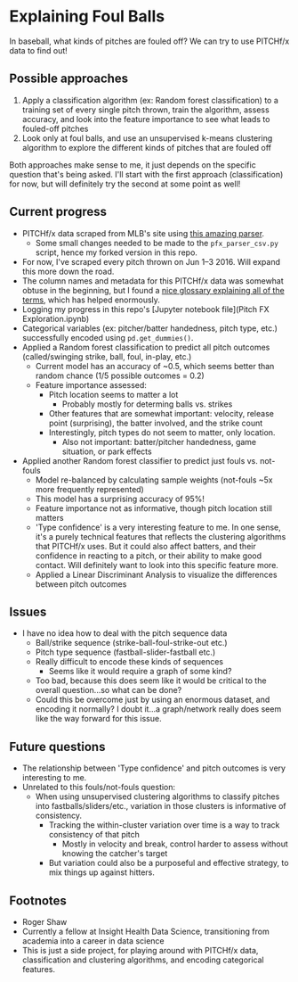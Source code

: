 # Explaining Foul Balls
In baseball, what kinds of pitches are fouled off?
We can try to use PITCHf/x data to find out!

## Possible approaches
1. Apply a classification algorithm (ex: Random forest classification) to a training set of every single pitch thrown, train the algorithm, assess accuracy, and look into the feature importance to see what leads to fouled-off pitches
2. Look only at foul balls, and use an unsupervised k-means clustering algorithm to explore the different kinds of pitches that are fouled off

Both approaches make sense to me, it just depends on the specific question that's being asked. I'll start with the first approach (classification) for now, but will definitely try the second at some point as well!

## Current progress
* PITCHf/x data scraped from MLB's site using [this amazing parser](https://github.com/johnchoiniere/pfx_parser).
    * Some small changes needed to be made to the `pfx_parser_csv.py` script, hence my forked version in this repo.
* For now, I've scraped every pitch thrown on Jun 1–3 2016. Will expand this more down the road.
* The column names and metadata for this PITCHf/x data was somewhat obtuse in the beginning, but I found a [nice glossary explaining all of the terms](https://fastballs.wordpress.com/2007/08/02/glossary-of-the-gameday-pitch-fields/), which has helped enormously.
* Logging my progress in this repo's [Jupyter notebook file](Pitch FX Exploration.ipynb)
* Categorical variables (ex: pitcher/batter handedness, pitch type, etc.) successfully encoded using `pd.get_dummies()`.
* Applied a Random forest classification to predict all pitch outcomes (called/swinging strike, ball, foul, in-play, etc.)
    * Current model has an accuracy of ~0.5, which seems better than random chance (1/5 possible outcomes = 0.2)
    * Feature importance assessed:
        * Pitch location seems to matter a lot
            * Probably mostly for determing balls vs. strikes
        * Other features that are somewhat important: velocity, release point (surprising), the batter involved, and the strike count
        * Interestingly, pitch types do not seem to matter, only location.
            * Also not important: batter/pitcher handedness, game situation, or park effects
* Applied another Random forest classifier to predict just fouls vs. not-fouls
    * Model re-balanced by calculating sample weights (not-fouls ~5x more frequently represented)
    * This model has a surprising accuracy of 95%!
    * Feature importance not as informative, though pitch location still matters
    * 'Type confidence' is a very interesting feature to me. In one sense, it's a purely technical features that reflects the clustering algorithms that PITCHf/x uses. But it could also affect batters, and their confidence in reacting to a pitch, or their ability to make good contact. Will definitely want to look into this specific feature more.
    * Applied a Linear Discriminant Analysis to visualize the differences between pitch outcomes

## Issues
* I have no idea how to deal with the pitch sequence data
    * Ball/strike sequence (strike-ball-foul-strike-out etc.)
    * Pitch type sequence (fastball-slider-fastball etc.)
    * Really difficult to encode these kinds of sequences
        * Seems like it would require a graph of some kind?
    * Too bad, because this does seem like it would be critical to the overall question...so what can be done?
    * Could this be overcome just by using an enormous dataset, and encoding it normally? I doubt it...a graph/network really does seem like the way forward for this issue.

## Future questions
* The relationship between 'Type confidence' and pitch outcomes is very interesting to me.
* Unrelated to this fouls/not-fouls question:
    * When using unsupervised clustering algorithms to classify pitches into fastballs/sliders/etc., variation in those clusters is informative of consistency.
        * Tracking the within-cluster variation over time is a way to track consistency of that pitch
            * Mostly in velocity and break, control harder to assess without knowing the catcher's target
        * But variation could also be a purposeful and effective strategy, to mix things up against hitters.

## Footnotes
* Roger Shaw
* Currently a fellow at Insight Health Data Science, transitioning from academia into a career in data science
* This is just a side project, for playing around with PITCHf/x data, classification and clustering algorithms, and encoding categorical features.
